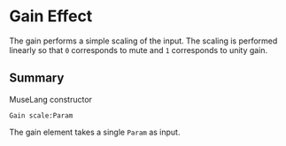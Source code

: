 Gain Effect
===========

The gain performs a simple scaling of the input. The scaling is performed
linearly so that `0` corresponds to mute and `1` corresponds to unity gain.

## Summary

MuseLang constructor

    Gain scale:Param

The gain element takes a single `Param` as input.
